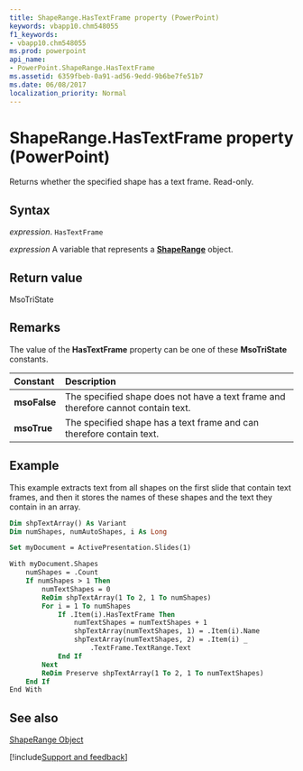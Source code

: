 ```yaml
---
title: ShapeRange.HasTextFrame property (PowerPoint)
keywords: vbapp10.chm548055
f1_keywords:
- vbapp10.chm548055
ms.prod: powerpoint
api_name:
- PowerPoint.ShapeRange.HasTextFrame
ms.assetid: 6359fbeb-0a91-ad56-9edd-9b6be7fe51b7
ms.date: 06/08/2017
localization_priority: Normal
---
```



# ShapeRange.HasTextFrame property (PowerPoint)

Returns whether the specified shape has a text frame. Read-only.


## Syntax

_expression_. `HasTextFrame`

_expression_ A variable that represents a **[ShapeRange](PowerPoint.ShapeRange.md)** object.


## Return value

MsoTriState


## Remarks

The value of the  **HasTextFrame** property can be one of these **MsoTriState** constants.



|Constant|Description|
|:-----|:-----|
|**msoFalse**|The specified shape does not have a text frame and therefore cannot contain text.|
|**msoTrue**| The specified shape has a text frame and can therefore contain text.|

## Example

This example extracts text from all shapes on the first slide that contain text frames, and then it stores the names of these shapes and the text they contain in an array.


```vb
Dim shpTextArray() As Variant
Dim numShapes, numAutoShapes, i As Long

Set myDocument = ActivePresentation.Slides(1)

With myDocument.Shapes
    numShapes = .Count
    If numShapes > 1 Then
        numTextShapes = 0
        ReDim shpTextArray(1 To 2, 1 To numShapes)
        For i = 1 To numShapes
            If .Item(i).HasTextFrame Then
                numTextShapes = numTextShapes + 1
                shpTextArray(numTextShapes, 1) = .Item(i).Name
                shpTextArray(numTextShapes, 2) = .Item(i) _
                    .TextFrame.TextRange.Text
            End If
        Next
        ReDim Preserve shpTextArray(1 To 2, 1 To numTextShapes)
    End If
End With
```


## See also


[ShapeRange Object](PowerPoint.ShapeRange.md)

[!include[Support and feedback](~/includes/feedback-boilerplate.md)]